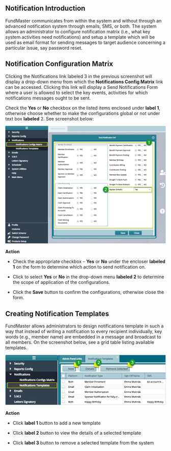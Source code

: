 ## Notification Introduction

FundMaster communicates from within the system and without through an advanced
notification system through emails, SMS, or both. The system allows an
administrator to configure notification matrix (i.e., what key system activities
need notifications) and setup a template which will be used as email format for
sending messages to target audience concerning a particular issue, say password
reset.

## Notification Configuration Matrix

Clicking the Notifications link labeled 3 in the previous screenshot will
display a drop-down menu from which the **Notifications Config Matrix** link can
be accessed. Clicking this link will display a Send Notifications Form where a
user is allowed to select the key events, activities for which notifications
messages ought to be sent.

Check the **Yes** or **No** checkbox on the listed items enclosed under **label
1**, otherwise choose whether to make the configurations global or not under
text box **labeled** 2. See screenshot below:

![](media/54ab403443e3bf4829363a7d40d26d07.png)

**Action**

-   Check the appropriate checkbox – **Yes** or **No** under the encloser
    **labeled 1** on the form to determine which action to send notification on.

-   Click to select **Yes** or **No** in the drop-down menu **labeled 2** to
    determine the scope of application of the configurations.

-   Click the **Save** button to confirm the configurations, otherwise close the
    form.

## Creating Notification Templates

FundMaster allows administrators to design notifications template in such a way
that instead of writing a notification to every recipient individually, key
words (e.g., member name) are embedded in a message and broadcast to all
members. On the screenshot below, see a grid table listing available templates.

![](media/556296aed75238c9bb986e725e81becf.png)

**Action**

-   Click **label 1** button to add a new template

-   Click **label 2** button to view the details of a selected template

-   Click **label 3** button to remove a selected template from the system
